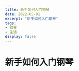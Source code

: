 ```yaml
---
title: 新手如何入门钢琴
date: 2022-05-01
excerpt: "新手如何入门钢琴"
tags:
- 钢琴
- 生活
display: false
---
```

# 新手如何入门钢琴